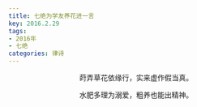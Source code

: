 ```yaml
---
title: 七绝为学友养花进一言
key: 2016.2.29
tags: 
- 2016年 
- 七绝
categories: 律诗
---
```


<p align="center">莳弄草花依缘行，实来虚作假当真。
</p>
<p align="center">水肥多理为溺爱，粗养也能出精神。
</p>
